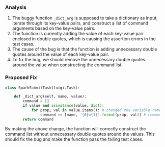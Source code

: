 ### Analysis
1. The buggy function `_dict_arg` is supposed to take a dictionary as input, iterate through its key-value pairs, and construct a list of command arguments based on the key-value pairs.
2. The function is currently adding the value of each key-value pair enclosed in double quotes, which is causing the assertion errors in the test cases.
3. The cause of the bug is that the function is adding unnecessary double quotes around the value of each key-value pair.
4. To fix the bug, we should remove the unnecessary double quotes around the value when constructing the command list.

### Proposed Fix
```python
class SparkSubmitTask(luigi.Task):

    def _dict_arg(self, name, value):
        command = []
        if value and isinstance(value, dict):
            for prop, val in value.items(): # changed the variable name from "value" to "val"
                command += [name, '{0}={1}'.format(prop, val)] # removed unnecessary double quotes
        return command
```

By making the above change, the function will correctly construct the command list without unnecessary double quotes around the values. This should fix the bug and make the function pass the failing test cases.